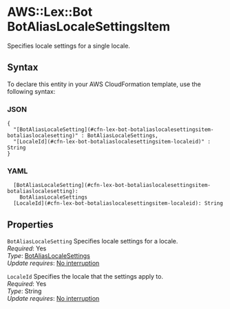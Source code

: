 # AWS::Lex::Bot BotAliasLocaleSettingsItem<a name="aws-properties-lex-bot-botaliaslocalesettingsitem"></a>

Specifies locale settings for a single locale\.

## Syntax<a name="aws-properties-lex-bot-botaliaslocalesettingsitem-syntax"></a>

To declare this entity in your AWS CloudFormation template, use the following syntax:

### JSON<a name="aws-properties-lex-bot-botaliaslocalesettingsitem-syntax.json"></a>

```
{
  "[BotAliasLocaleSetting](#cfn-lex-bot-botaliaslocalesettingsitem-botaliaslocalesetting)" : BotAliasLocaleSettings,
  "[LocaleId](#cfn-lex-bot-botaliaslocalesettingsitem-localeid)" : String
}
```

### YAML<a name="aws-properties-lex-bot-botaliaslocalesettingsitem-syntax.yaml"></a>

```
  [BotAliasLocaleSetting](#cfn-lex-bot-botaliaslocalesettingsitem-botaliaslocalesetting): 
    BotAliasLocaleSettings
  [LocaleId](#cfn-lex-bot-botaliaslocalesettingsitem-localeid): String
```

## Properties<a name="aws-properties-lex-bot-botaliaslocalesettingsitem-properties"></a>

`BotAliasLocaleSetting`  <a name="cfn-lex-bot-botaliaslocalesettingsitem-botaliaslocalesetting"></a>
Specifies locale settings for a locale\.  
*Required*: Yes  
*Type*: [BotAliasLocaleSettings](aws-properties-lex-bot-botaliaslocalesettings.md)  
*Update requires*: [No interruption](https://docs.aws.amazon.com/AWSCloudFormation/latest/UserGuide/using-cfn-updating-stacks-update-behaviors.html#update-no-interrupt)

`LocaleId`  <a name="cfn-lex-bot-botaliaslocalesettingsitem-localeid"></a>
Specifies the locale that the settings apply to\.  
*Required*: Yes  
*Type*: String  
*Update requires*: [No interruption](https://docs.aws.amazon.com/AWSCloudFormation/latest/UserGuide/using-cfn-updating-stacks-update-behaviors.html#update-no-interrupt)